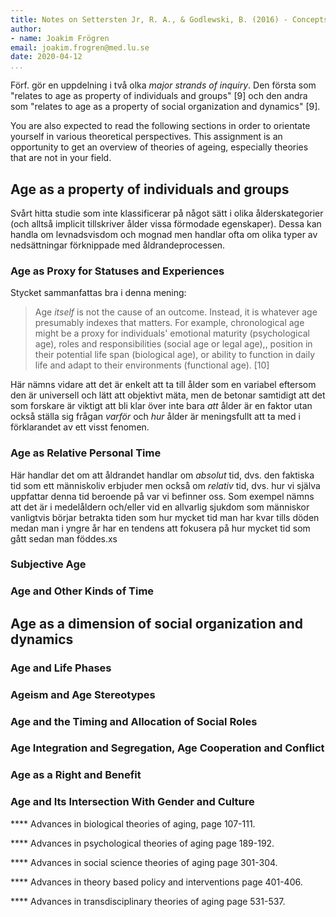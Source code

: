 ```yaml
---
title: Notes on Settersten Jr, R. A., & Godlewski, B. (2016) - Concepts and theories of age and aging
author:
- name: Joakim Frögren
email: joakim.frogren@med.lu.se
date: 2020-04-12 
...
```


Förf. gör en uppdelning i två olka *major strands of inquiry*. Den första som "relates to age as property of individuals and groups" [9] och den andra som "relates to age as a property of social organization and dynamics" [9].

You are also expected to read the following sections in order to orientate yourself in various theoretical perspectives. This assignment is an opportunity to get an overview of theories of ageing, especially theories that are not in your field.


## Age as a property of individuals and groups

Svårt hitta studie som inte klassificerar på något sätt i olika ålderskategorier (och alltså implicit tillskriver ålder vissa förmodade egenskaper). Dessa kan handla om levnadsvisdom och mognad men handlar ofta om olika typer av nedsättningar förknippade med åldrandeprocessen.

### Age as Proxy for Statuses and Experiences

Stycket sammanfattas bra i denna mening:

> Age *itself* is not the cause of an outcome. Instead, it is whatever age presumably indexes that matters. For example, chronological age might be a proxy for individuals' emotional maturity (psychological age), roles and responsibilities (social age or legal age),, position in their potential life span (biological age), or ability to function in daily life and adapt to their environments (functional age). [10]

Här nämns vidare att det är enkelt att ta till ålder som en variabel eftersom den är universell och lätt att objektivt mäta, men de betonar samtidigt att det som forskare är viktigt att bli klar över inte bara _att_ ålder är en faktor utan också ställa sig frågan _varför_ och _hur_ ålder är meningsfullt att ta med i förklarandet av ett visst fenomen.

### Age as Relative Personal Time

Här handlar det om att åldrandet handlar om _absolut_ tid, dvs. den faktiska tid som ett människoliv erbjuder men också om _relativ_ tid, dvs. hur vi själva uppfattar denna tid beroende på var vi befinner oss. Som exempel nämns att det är i medelåldern och/eller vid en allvarlig sjukdom som människor vanligtvis börjar betrakta tiden som hur mycket tid man har kvar tills döden medan man i yngre år har en tendens att fokusera på hur mycket tid som gått sedan man föddes.xs

### Subjective Age


### Age and Other Kinds of Time






## Age as a dimension of social organization and dynamics

### Age and Life Phases

### Ageism and Age Stereotypes

### Age and the Timing and Allocation of Social Roles

### Age Integration and Segregation, Age Cooperation and Conflict

### Age as a Right and Benefit

### Age and Its Intersection With Gender and Culture




**** Advances in biological theories of aging, page 107-111.

**** Advances in psychological theories of aging page 189-192.

**** Advances in social science theories of aging page 301-304.

**** Advances in theory based policy and interventions page 401-406.

**** Advances in transdisciplinary theories of aging page 531-537.
